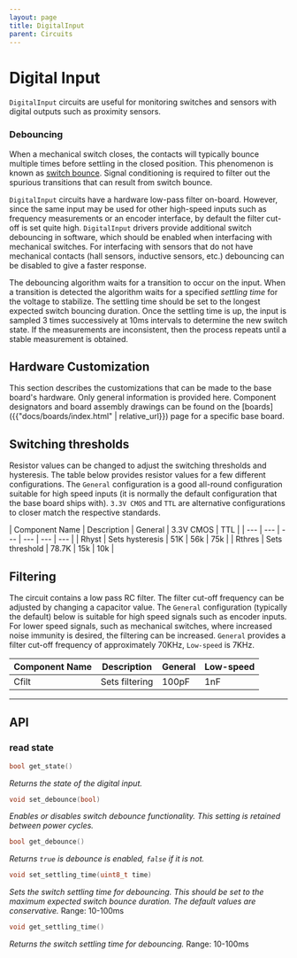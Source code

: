 ```yaml
---
layout: page
title: DigitalInput
parent: Circuits
---
```


# Digital Input

`DigitalInput` circuits are useful for monitoring switches and sensors with digital outputs such as proximity sensors.

### Debouncing
When a mechanical switch closes, the contacts will typically bounce multiple times before settling in the closed position. This phenomenon is known as [switch bounce](https://www.allaboutcircuits.com/technical-articles/switch-bounce-how-to-deal-with-it/). Signal conditioning is required to filter out the spurious transitions that can result from switch bounce. 

`DigitalInput` circuits have a hardware low-pass filter on-board. However, since the same input may be used for other high-speed inputs such as frequency measurements or an encoder interface, by default the filter cut-off is set quite high. `DigitalInput` drivers provide additional switch debouncing in software, which should be enabled when interfacing with mechanical switches. For interfacing with sensors that do not have mechanical contacts (hall sensors, inductive sensors, etc.) debouncing can be disabled to give a faster response.

The debouncing algorithm waits for a transition to occur on the input. When a transition is detected the algorithm waits for a specified *settling time* for the voltage to stabilize. The settling time should be set to the longest expected switch bouncing duration. Once the settling time is up, the input is sampled 3 times successively at 10ms intervals to determine the new switch state. If the measurements are inconsistent, then the process repeats until a stable measurement is obtained.

## Hardware Customization
This section describes the customizations that can be made to the base board's hardware. Only general information is provided here. Component designators and board assembly drawings can be found on the [boards]({{"docs/boards/index.html" | relative_url}}) page for a specific base board.

## Switching thresholds
Resistor values can be changed to adjust the switching thresholds and  hysteresis. The table below provides resistor values for a few different configurations. The `General` configuration is a good all-round configuration suitable for high speed inputs (it is normally the default configuration that the base board ships with). `3.3V CMOS` and `TTL` are alternative configurations to closer match the respective standards.

| Component Name | Description | General | 3.3V CMOS | TTL |
| --- | --- | --- | --- | --- | --- |
| Rhyst | Sets hysteresis | 51K | 56k | 75k | 
| Rthres | Sets threshold | 78.7K | 15k | 10k |

## Filtering
The circuit contains a low pass RC filter. The filter cut-off frequency can be adjusted by changing a capacitor value. The `General` configuration (typically the default) below is suitable for high speed signals such as encoder inputs. For lower speed signals, such as mechanical switches, where increased noise immunity is desired, the filtering can be increased. `General` provides a filter cut-off frequency of approximately 70KHz, `Low-speed` is 7KHz.

| Component Name | Description | General | Low-speed |
| --- | --- | --- | --- | 
| Cfilt | Sets filtering | 100pF | 1nF |

---

## API

### read state
``` cpp
bool get_state()
```
*Returns the state of the digital input.*

``` cpp
void set_debounce(bool)
```
*Enables or disables switch debounce functionality. This setting is retained between power cycles.*

``` cpp
bool get_debounce()
```
*Returns `true` is debounce is enabled, `false` if it is not.*

``` cpp
void set_settling_time(uint8_t time)
```
*Sets the switch settling time for debouncing. This should be set to the maximum expected switch bounce duration. The default values are conservative.*
Range: 10-100ms

``` cpp
void get_settling_time()
```
*Returns the switch settling time for debouncing.* 
Range: 10-100ms